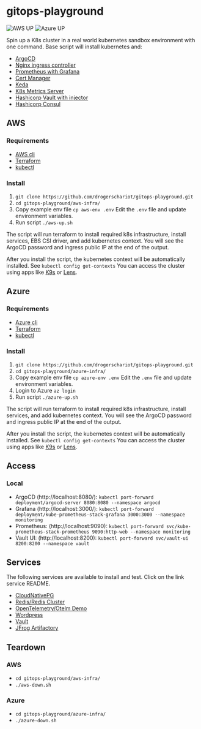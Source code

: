 # gitops-playground

![AWS UP](https://github.com/drogerschariot/gitops-playground/actions/workflows/build_aws.yml/badge.svg)
![Azure UP](https://github.com/drogerschariot/gitops-playground/actions/workflows/build_azure.yml/badge.svg)

Spin up a K8s cluster in a real world kubernetes sandbox environment with one command. Base script will install kubernetes and:
- [ArgoCD](https://argo-cd.readthedocs.io/en/stable/)
- [Nginx ingress controller](https://github.com/kubernetes/ingress-nginx)
- [Prometheus with Grafana](https://github.com/prometheus-community/helm-charts/tree/main/charts/kube-prometheus-stack)
- [Cert Manager](https://cert-manager.io/)
- [Keda](https://keda.sh/)
- [K8s Metrics Server](https://github.com/kubernetes-sigs/metrics-server)
- [Hashicorp Vault with injector](https://www.vaultproject.io/)
- [Hashicorp Consul](https://www.consul.io/)

## AWS

### Requirements

- [AWS cli](https://docs.aws.amazon.com/cli/latest/userguide/getting-started-install.html)
- [Terraform](https://developer.hashicorp.com/terraform/tutorials/aws-get-started/install-cli)
- [kubectl](https://kubernetes.io/docs/tasks/tools/)

### Install 
1. `git clone https://github.com/drogerschariot/gitops-playground.git`
2. `cd gitops-playground/aws-infra/`
3. Copy example env file `cp aws-env .env` Edit the `.env` file and update environment variables.
4. Run script `./aws-up.sh`

The script will run terraform to install required k8s infrastructure, install services, EBS CSI driver, and add kubernetes context. You will see the ArgoCD password and ingress public IP at the end of the output.

After you install the script, the kubernetes context will be automatically installed. See `kubectl config get-contexts` You can access the cluster using apps like [K9s](https://k9scli.io/) or [Lens](https://k8slens.dev/). 

## Azure

### Requirements

- [Azure cli](https://learn.microsoft.com/en-us/cli/azure/install-azure-cli)
- [Terraform](https://developer.hashicorp.com/terraform/tutorials/aws-get-started/install-cli)
- [kubectl](https://kubernetes.io/docs/tasks/tools/)

### Install 
1. `git clone https://github.com/drogerschariot/gitops-playground.git`
2. `cd gitops-playground/azure-infra/`
3. Copy example env file `cp azure-env .env` Edit the `.env` file and update environment variables.
3. Login to Azure `az login`
4. Run script `./azure-up.sh`

The script will run terraform to install required k8s infrastructure, install services, and add kubernetes context. You will see the ArgoCD password and ingress public IP at the end of the output.

After you install the script, the kubernetes context will be automatically installed. See `kubectl config get-contexts` You can access the cluster using apps like [K9s](https://k9scli.io/) or [Lens](https://k8slens.dev/). 

## Access

### Local

- ArgoCD (http://localhost:8080/): `kubectl port-forward deployment/argocd-server 8080:8080 --namespace argocd`
- Grafana (http://localhost:3000/): `kubectl port-forward deployment/kube-prometheus-stack-grafana 3000:3000 --namespace monitoring`
- Prometheus: (http://localhost:9090): `kubectl port-forward svc/kube-prometheus-stack-prometheus 9090:http-web --namespace monitoring`
- Vault UI: (http://localhost:8200): `kubectl port-forward svc/vault-ui 8200:8200 --namespace vault`

## Services
The following services are available to install and test. Click on the link service README.
- [CloudNativePG](https://github.com/drogerschariot/gitops-playground/blob/main/services/cnpg/README.md)
- [Redis/Redis Cluster](https://github.com/drogerschariot/gitops-playground/blob/main/services/redis/README.md)
- [OpenTelemetry/Otelm Demo](https://github.com/drogerschariot/gitops-playground/blob/main/services/otelm/README.md)
- [Wordpress](https://github.com/drogerschariot/gitops-playground/blob/main/services/wordpress/README.md)
- [Vault](https://github.com/drogerschariot/gitops-playground/blob/main/services/vault/README.md)
- [JFrog Artifactory](https://github.com/drogerschariot/gitops-playground/blob/main/services/jfrog/README.md)

## Teardown

### AWS 
- `cd gitops-playground/aws-infra/`
- `./aws-down.sh`

### Azure 
- `cd gitops-playground/azure-infra/`
- `./azure-down.sh`
